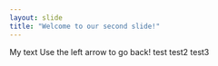 ```yaml
---
layout: slide
title: "Welcome to our second slide!"
---
```

My text
Use the left arrow to go back!
test
test2
test3